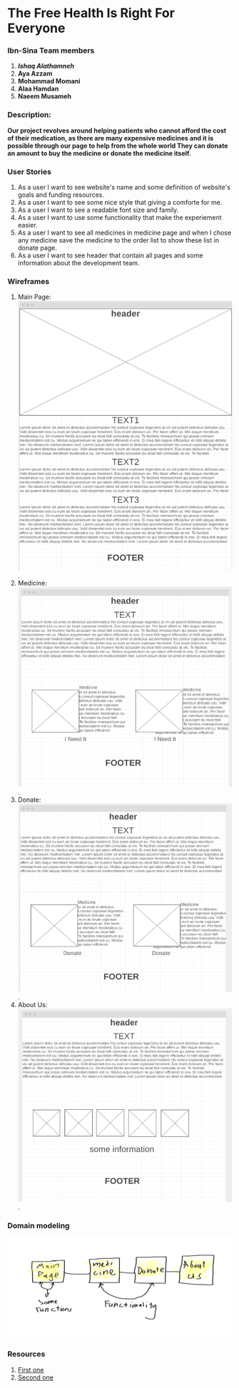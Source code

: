 # The Free Health Is Right For Everyone

### Ibn-Sina Team members
1. ***Ishaq Alathamneh***
1. **Aya Azzam**
1. **Mohammad Momani**
1. **Alaa Hamdan**
1. **Naeem Musameh**

### Description:
**Our project revolves around helping patients who cannot afford the cost of their medication, as there are many expensive medicines and it is possible through our page to help from the whole world They can donate an amount to buy the medicine or donate the medicine itself.**

### User Stories 

1. As a user I want to see website's name and some definition of website's goals and funding resources. 
1. As a user I want to see some nice style that giving a comforte for me.
1. As a user I want to see a readable font size and family.
1. As a user I want to use some functionality that make the experiement easier.
1. As a user I want to see all medicines in medicine page and when I chose any medicine save the medicine to the order list to show these list in donate page.
1. As a user I want to see header that contain all pages and some information about the development team.

### Wireframes 
1. Main Page: ![main](images/page1.png).
1. Medicine: ![medicine](images/page2.png).
1. Donate: ![donate](images/page3.png).
1. About Us: ![about us](images/page4.png).


### Domain modeling
![model](images/modeling.png)


### Resources

1. [First one](https://drugsjo.blogspot.com/2019/09/ezura.html)
1. [Second one](https://altibbi.com/%D8%A7%D9%84%D8%A7%D8%AF%D9%88%D9%8A%D8%A9/%D8%B3%D8%A7%D9%86%D8%AF%D9%8A%D9%85%D9%8A%D9%88%D9%86-%D9%86%D9%8A%D9%88%D8%B1%D8%A7%D9%84)